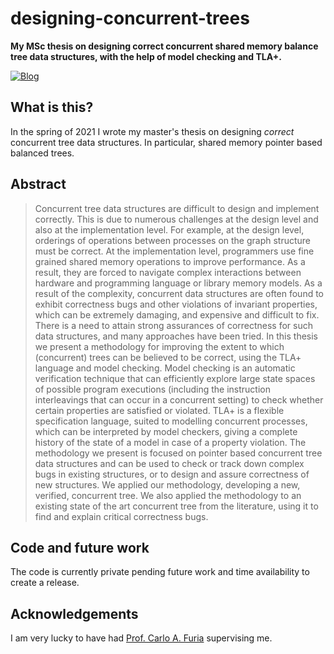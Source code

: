 # designing-concurrent-trees

**My MSc thesis on designing correct concurrent shared memory balance tree data structures, with the help of model checking and TLA+.**

[![Blog](https://img.shields.io/badge/-.pdf-informational?style=flat-square&logo=adobe-acrobat-reader&logoColor=white)](https://github.com/danwt/designing-concurrent-trees/raw/main/Tisdall_Daniel_Designing_Concurrent_Trees_MSc_Thesis_Without_AppendixB.pdf)

## What is this?

In the spring of 2021 I wrote my master's thesis on designing _correct_ concurrent tree data structures. In particular, shared memory pointer based balanced trees.

## Abstract

> Concurrent tree data structures are difficult to design and implement correctly. This is due to numerous challenges at the design level and also at the implementation level. For example, at the design level, orderings of operations between processes on the graph structure must be correct. At the implementation level, programmers use fine grained shared memory operations to improve performance. As a result, they are forced to navigate complex interactions between hardware and programming language or library memory models.
> As a result of the complexity, concurrent data structures are often found to exhibit correctness bugs and other violations of invariant properties, which can be extremely damaging, and expensive and difficult to fix. There is a need to attain strong assurances of correctness for such data structures, and many approaches have been tried.
> In this thesis we present a methodology for improving the extent to which (concurrent) trees can be believed to be correct, using the TLA+ language and model checking. Model checking is an automatic verification technique that can efficiently explore large state spaces of possible program executions (including the instruction interleavings that can occur in a concurrent setting) to check whether certain properties are satisfied or violated. TLA+ is a flexible specification language, suited to modelling concurrent processes, which can be interpreted by model checkers, giving a complete history of the state of a model in case of a property violation.
> The methodology we present is focused on pointer based concurrent tree data structures and can be used to check or track down complex bugs in existing structures, or to design and assure correctness of new structures. We applied our methodology, developing a new, verified, concurrent tree. We also applied the methodology to an existing state of the art concurrent tree from the literature, using it to find and explain critical correctness bugs.

## Code and future work

The code is currently private pending future work and time availability to create a release.

## Acknowledgements

I am very lucky to have had [Prof. Carlo A. Furia](https://bugcounting.net/) supervising me.
